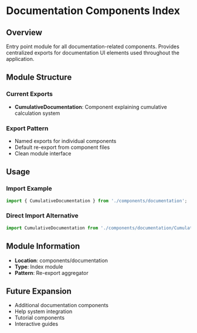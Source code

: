 # Documentation Components Index

## Overview
Entry point module for all documentation-related components. Provides centralized exports for documentation UI elements used throughout the application.

## Module Structure

### Current Exports
- **CumulativeDocumentation**: Component explaining cumulative calculation system

### Export Pattern
- Named exports for individual components
- Default re-export from component files
- Clean module interface

## Usage

### Import Example
```javascript
import { CumulativeDocumentation } from './components/documentation';
```

### Direct Import Alternative
```javascript
import CumulativeDocumentation from './components/documentation/CumulativeDocumentation';
```

## Module Information
- **Location**: components/documentation
- **Type**: Index module
- **Pattern**: Re-export aggregator

## Future Expansion
- Additional documentation components
- Help system integration
- Tutorial components
- Interactive guides